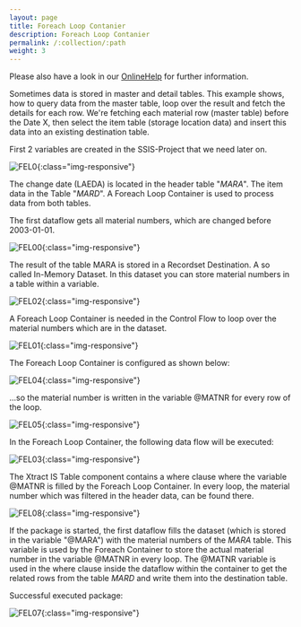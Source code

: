 ```yaml
---
layout: page
title: Foreach Loop Contanier
description: Foreach Loop Contanier
permalink: /:collection/:path
weight: 3
---
```


Please also have a look in our [OnlineHelp](https://help.theobald-software.com/en/) for further information.

Sometimes data is stored in master and detail tables. This example shows, how to query data from the master table, loop over the result and fetch the details for each row. We're fetching each material row (master table) before the Date X, then select the item table (storage location data) and insert this data into an existing destination table.

First 2 variables are created in the SSIS-Project that we need later on.

![FEL0](/img/contents/FEL0.jpg){:class="img-responsive"}

The change date (LAEDA) is located in the header table "*MARA*". The item data in the Table "*MARD*". A Foreach Loop Container is used to process data from both tables.

The first dataflow gets all material numbers, which are changed before 2003-01-01.

![FEL00](/img/contents/FEL00.jpg){:class="img-responsive"}

The result of the table MARA is stored in a Recordset Destination. A so called In-Memory Dataset. In this dataset you can store material numbers in a table within a variable.

![FEL02](/img/contents/FEL02.jpg){:class="img-responsive"}

A Foreach Loop Container is needed in the Control Flow to loop over the material numbers which are in the dataset.

![FEL01](/img/contents/FEL01.jpg){:class="img-responsive"}

The Foreach Loop Container is configured as shown below:

![FEL04](/img/contents/FEL04.jpg){:class="img-responsive"}

...so the material number is written in the variable @MATNR for every row of the loop.

![FEL05](/img/contents/FEL05.jpg){:class="img-responsive"}

In the Foreach Loop Container, the following data flow will be executed:

![FEL03](/img/contents/FEL03.jpg){:class="img-responsive"}

The Xtract IS Table component contains a where clause where the variable @MATNR is filled by the Foreach Loop Container. In every loop, the material number which was filtered in the header data, can be found there.

![FEL08](/img/contents/FEL08.jpg){:class="img-responsive"}

If the package is started, the first dataflow fills the dataset (which is stored in the variable "@MARA") with the material numbers of the *MARA* table. This variable is used by the Foreach Container to store the actual material number in the variable @MATNR in every loop. The @MATNR variable is used in the where clause inside the dataflow within the container to get the related rows from the table *MARD* and write them into the destination table.

Successful executed package:

![FEL07](/img/contents/FEL07.jpg){:class="img-responsive"}